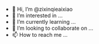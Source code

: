 - 👋 Hi, I’m @zixinqieaixiao
- 👀 I’m interested in ...
- 🌱 I’m currently learning ...
- 💞️ I’m looking to collaborate on ...
- 📫 How to reach me ...

<!---
zixinqieaixiao/zixinqieaixiao is a ✨ special ✨ repository because its `README.md` (this file) appears on your GitHub profile.
You can click the Preview link to take a look at your changes.
--->
